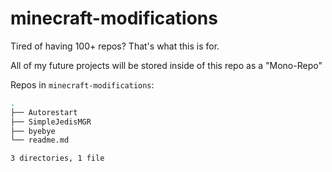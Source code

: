 # minecraft-modifications

Tired of having 100+ repos? That's what this is for.

All of my future projects will be stored inside of this repo as a "Mono-Repo"

Repos in `minecraft-modifications`:

```bash
.
├── Autorestart
├── SimpleJedisMGR
├── byebye
└── readme.md

3 directories, 1 file
```
